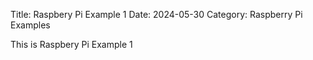 Title: Raspbery Pi Example 1
Date: 2024-05-30
Category: Raspberry Pi Examples

This is Raspbery Pi Example 1